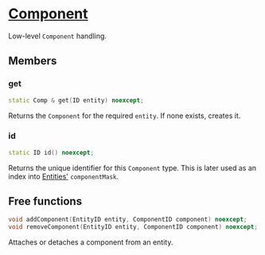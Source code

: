 # [Component](Component.hpp)

Low-level `Component` handling.

## Members

### get

```cpp
static Comp & get(ID entity) noexcept;
```

Returns the `Component` for the required `entity`. If none exists, creates it.

### id

```cpp
static ID id() noexcept;
```

Returns the unique identifier for this `Component` type. This is later used as an index into [Entities'](../Entity.md) `componentMask`.

## Free functions

```cpp
void addComponent(EntityID entity, ComponentID component) noexcept;
void removeComponent(EntityID entity, ComponentID component) noexcept;
```

Attaches or detaches a component from an entity.